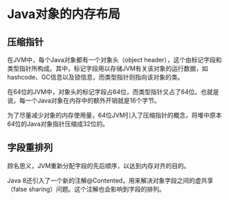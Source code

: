 # Java对象的内存布局

## 压缩指针

在JVM中，每个Java对象都有一个对象头（object header），这个由标记字段和类型指针所构成。其中，标记字段用以存储JVM有关该对象的运行数据，如hashcode、GC信息以及锁信息，而类型指针则指向该对象的类。

在64位的JVM中，对象头的标记字段占64位，而类型指针又占了64位。也就是说，每一个Java对象在内存中的额外开销就是16个字节。

为了尽量减少对象的内存使用量，64位JVM引入了压缩指针的概念，将堆中原本64位的Java对象指针压缩成32位的。

## 字段重排列

顾名思义，JVM重新分配字段的先后顺序，以达到内存对齐的目的。

Java 8还引入了一个新的注解@Contented，用来解决对象字段之间的虚共享（false sharing）问题。这个注解也会影响到字段的排列。
